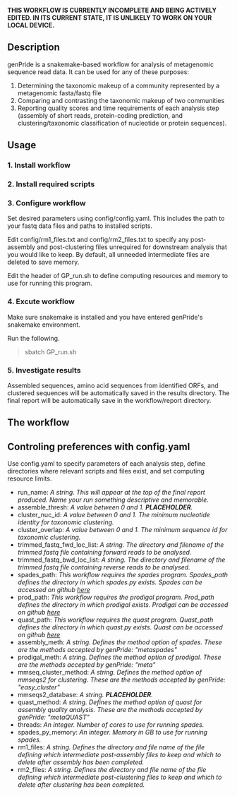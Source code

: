 **THIS WORKFLOW IS CURRENTLY INCOMPLETE AND BEING ACTIVELY EDITED. IN ITS CURRENT STATE, IT IS UNLIKELY TO WORK ON YOUR LOCAL DEVICE.**

## Description

genPride is a snakemake-based workflow for analysis of metagenomic sequence read data. It can be used for any of these purposes:

1. Determining the taxonomic makeup of a community represented by a metagenomic fasta/fastq file
2. Comparing and contrasting the taxonomic makeup of two communities
3. Reporting quality scores and time requirements of each analysis step (assembly of short reads, protein-coding prediction, and clustering/taxonomic classification of nucleotide or protein sequences).

## Usage

### 1. Install workflow

### 2. Install required scripts 

### 3. Configure workflow

Set desired parameters using config/config.yaml. This includes the path to your fastq data files and paths to installed scripts. 

Edit config/rm1_files.txt and config/rm2_files.txt to specify any post-assembly and post-clustering files unrequired for downstream analysis that you would like to keep. By default, all unneeded intermediate files are deleted to save memory.

Edit the header of GP_run.sh to define computing resources and memory to use for running this program.

### 4. Excute workflow

Make sure snakemake is installed and you have entered genPride's snakemake environment.

Run the following.

> sbatch GP_run.sh

### 5. Investigate results

Assembled sequences, amino acid sequences from identified ORFs, and clustered sequences will be automatically saved in the results directory. The final report will be automatically save in the workflow/report directory.

## The workflow

## Controling preferences with config.yaml

Use config.yaml to specify parameters of each analysis step, define directories where relevant scripts and files exist, and set computing resource limits.

* run_name: 
  *A string. This will appear at the top of the final report produced. Name your run something descriptive and memorable.*
* assemble_thresh:
  *A value between 0 and 1. **PLACEHOLDER**.*
* cluster_nuc_id:
  *A value between 0 and 1. The minimum nucleotide identity for taxonomic clustering.*
* cluster_overlap:
  *A value between 0 and 1. The minimum sequence id for taxonomic clustering.*
* trimmed_fastq_fwd_loc_list:
  *A string. The directory and filename of the trimmed fastq file containing forward reads to be analysed.*
* trimmed_fastq_bwd_loc_list:
  *A string. The directory and filename of the trimmed fastq file containing reverse reads to be analysed.*
* spades_path:
  *This workflow requires the spades program. Spades_path defines the directory in which spades.py exists. Spades can be accessed on github [here](https://github.com/ablab/spades)*
* prod_path:
  *This workflow requires the prodigal program. Prod_path defines the directory in which prodigal exists. Prodigal can be accessed on github [here](https://github.com/hyattpd/Prodigal)*
* quast_path:
  *This workflow requires the quast program. Quast_path defines the directory in which quast.py exists. Quast can be accessed on github [here](https://github.com/ablab/quast)*
* assembly_meth:
  *A string. Defines the method option of spades. These are the methods accepted by genPride: "metaspades"*
* prodigal_meth:
  *A string. Defines the method option of prodigal. These are the methods accepted by genPride: "meta"*
* mmseq_cluster_method:
  *A string. Defines the method option of mmseqs2 for clustering. These are the methods accepted by genPride: "easy_cluster"*
* mmseqs2_database:
  *A string. **PLACEHOLDER**.*
* quast_method:
  *A string. Defines the method option of quast for assembly quality analysis. These are the methods accepted by genPride: "metaQUAST"*
* threads:
  *An integer. Number of cores to use for running spades.*
* spades_py_memory:
  *An integer. Memory in GB to use for running spades.*
* rm1_files:
  *A string. Defines the directory and file name of the file defining which intermediate post-assembly files to keep and which to delete after assembly has been completed.*
* rm2_files:
  *A string. Defines the directory and file name of the file defining which intermediate post-clustering files to keep and which to delete after clustering has been completed.*
